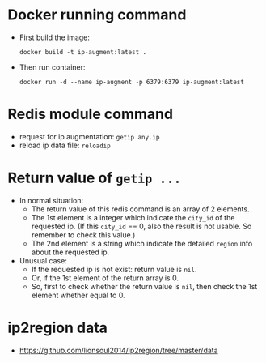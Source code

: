 # Docker running command

- First build the image:
  ```
  docker build -t ip-augment:latest .
  ```
- Then run container:
  ```
  docker run -d --name ip-augment -p 6379:6379 ip-augment:latest 
  ```

# Redis module command
- request for ip augmentation: `getip any.ip`
- reload ip data file: `reloadip`

# Return value of  `getip ...`
- In normal situation:
  - The return value of this redis command is an array of 2 elements.
  - The 1st element is a integer which indicate the `city_id` of the requested ip. (If this `city_id` == 0, also the result is not usable. So remember to check this value.)
  - The 2nd element is a string which indicate the detailed `region` info about the requested ip.
- Unusual case:
  - If the requested ip is not exist: return value is `nil`.
  - Or, if the 1st element of the return array is 0.
  - So, first to check whether the return value is `nil`, then check the 1st element whether equal to 0.


# ip2region data
- https://github.com/lionsoul2014/ip2region/tree/master/data